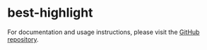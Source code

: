 # best-highlight

For documentation and usage instructions, please visit the [GitHub repository](https://github.com/The-Best-Codes/best-highlight#readme).
